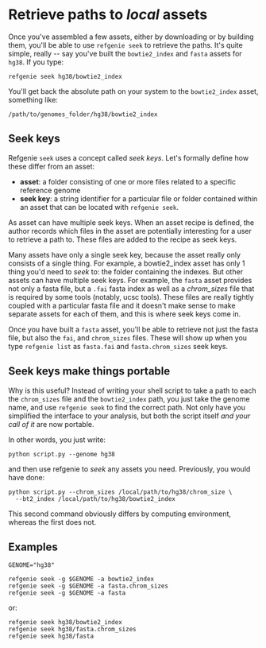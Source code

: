 # Retrieve paths to *local* assets

Once you've assembled a few assets, either by downloading or by building them, you'll be able to use `refgenie seek` to retrieve the paths. It's quite simple, really -- say you've built the `bowtie2_index` and `fasta` assets for `hg38`. If you type:

```console
refgenie seek hg38/bowtie2_index
```

You'll get back the absolute path on your system to the `bowtie2_index` asset, something like:

```console
/path/to/genomes_folder/hg38/bowtie2_index
```

## Seek keys

Refgenie `seek` uses a concept called *seek keys*. Let's formally define how these differ from an asset:

* **asset**: a folder consisting of one or more files related to a specific reference genome
* **seek key**: a string identifier for a particular file or folder contained within an asset that can be located with `refgenie seek`.

As asset can have multiple seek keys. When an asset recipe is defined, the author records which files in the asset are potentially interesting for a user to retrieve a path to. These files are added to the recipe as seek keys.

Many assets have only a single seek key, because the asset really only consists of a single thing. For example, a bowtie2_index asset has only 1 thing you'd need to *seek* to: the folder containing the indexes. But other assets can have multiple seek keys. For example, the `fasta` asset provides not only a fasta file, but a `.fai` fasta index as well as a *chrom_sizes* file that is required by some tools (notably, ucsc tools). These files are really tightly coupled with a particular fasta file and it doesn't make sense to make separate assets for each of them, and this is where seek keys come in. 

Once you have built a `fasta` asset, you'll be able to retrieve not just the fasta file, but also the `fai`, and `chrom_sizes` files.  These will show up when you type `refgenie list` as `fasta.fai` and `fasta.chrom_sizes` seek keys.

## Seek keys make things portable

Why is this useful? Instead of writing your shell script to take a path to each the `chrom_sizes` file and the `bowtie2_index` path, you just take the genome name, and use `refgenie seek` to find the correct path. Not only have you simplified the interface to your analysis, but both the script itself *and your call of it* are now portable.

In other words, you just write:

```console
python script.py --genome hg38
```

and then use refgenie to *seek* any assets you need. Previously, you would have done:

```console
python script.py --chrom_sizes /local/path/to/hg38/chrom_size \
  --bt2_index /local/path/to/hg38/bowtie2_index
```

This second command obviously differs by computing environment, whereas the first does not.

## Examples

```console
GENOME="hg38"

refgenie seek -g $GENOME -a bowtie2_index
refgenie seek -g $GENOME -a fasta.chrom_sizes
refgenie seek -g $GENOME -a fasta
```

or:

```console
refgenie seek hg38/bowtie2_index
refgenie seek hg38/fasta.chrom_sizes
refgenie seek hg38/fasta
```


